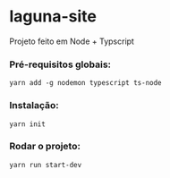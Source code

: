 # laguna-site
Projeto feito em Node + Typscript

### Pré-requisitos globais:

`yarn add -g nodemon typescript ts-node`

### Instalação:
`yarn init`

### Rodar o projeto:
`yarn run start-dev`
